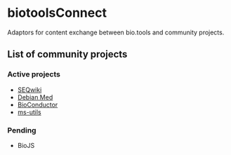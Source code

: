 # biotoolsConnect
Adaptors for content exchange between bio.tools and community projects.


## List of community projects
### Active projects
* [SEQwiki](https://github.com/bio-tools/biotoolsConnect/tree/master/SEQwiki)
* [Debian Med](https://www.debian.org/devel/debian-med/)
* [BioConductor](https://github.com/bio-tools/biotoolsConnect/tree/master/BioConductor)
* [ms-utils](https://github.com/bio-tools/biotoolsConnect/tree/master/msutils)

### Pending
* BioJS

